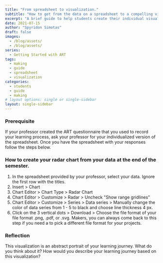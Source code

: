 ```yaml
---
title: "From spreadsheet to visualization."
subtitle: "How to get from the data on a spreadsheet to a compelling visualization."
excerpt: "A brief guide to help students create their individual visualizations from their data. No particular expertise in data analytics needed, only curiosity and creativity."
date: 2021-07-15
author: "Spyridon Simotas"
draft: false
images:
  - /blog/assets/
  - /blog/assets/
series:
  - Getting Started with ART 
tags:
  - making
  - guide
  - spreadsheet 
  - visualization
categories:
  - students 
  - guide 
  - making
# layout options: single or single-sidebar
layout: single-sidebar
---
```


 

### Prerequisite

If your professor created the ART questionnaire that you used to record your learning process, ask your professor for your individualized version of the spreadsheet. Once you have the spreadsheet with your responses follow the steps below.  

### How to create your radar chart from your data at the end of the semester.

1. In the spreadsheet provided by your professor, select your data. Ignore the first row with the titles. 
2. Insert > Chart
3. Chart Editor > Chart Type > Radar Chart
4. Chart Editor > Customize > Radar > Uncheck "Show range gridlines" 
5. Chart Editor > Customize > Series > Data series > Manually change the color of data series from 1 - 5 to black and choose line thickness 4 px.
6. Click on the 3 vertical dots > Download > Choose the file format of your file format .png, .pdf, or .svg. Makers, you can always come back to this step if you need a to pick a different file format for your projects.  

### Reflection 

This visualization is an abstract portrait of your learning journey. What do you think about it? How would you describe your learning journey based on this visualization? 

